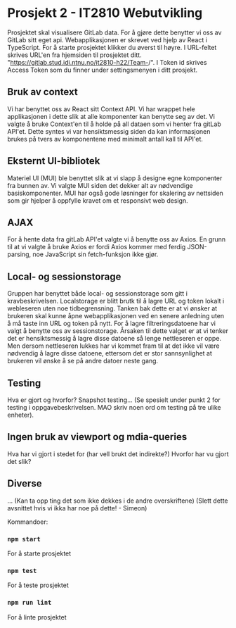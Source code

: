 # Prosjekt 2 - IT2810 Webutvikling
Prosjektet skal visualisere GitLab data. For å gjøre dette benytter vi oss av GitLab sitt eget api. Webapplikasjonen er skrevet ved hjelp av React i TypeScript. For å starte prosjektet klikker du øverst til høyre. I URL-feltet skrives URL'en fra hjemsiden til prosjektet ditt. "https://gitlab.stud.idi.ntnu.no/it2810-h22/Team-<ditt team nummer>/<ditt prosjekt navn>". I Token id skrives Access Token som du finner under settingsmenyen i ditt prosjekt.


## Bruk av context
Vi har benyttet oss av React sitt Context API. Vi har wrappet hele applikasjonen i dette slik at alle komponenter kan benytte seg av det. Vi valgte å bruke Context'en til å holde på all dataen som vi henter fra gitLab API'et. Dette syntes vi var hensiktsmessig siden da kan informasjonen brukes på tvers av komponentene med minimalt antall kall til API'et.

## Eksternt UI-bibliotek
Materiel UI (MUI) ble benyttet slik at vi slapp å designe egne komponenter fra bunnen av. Vi valgte MUI siden det dekker alt av nødvendige basiskomponenter. MUI har også gode løsninger for skalering av nettsiden som gir hjelper å oppfylle kravet om et responsivt web design.

## AJAX
For å hente data fra gitLab API'et valgte vi å benytte oss av Axios. En grunn til at vi valgte å bruke Axios er fordi Axios kommer med ferdig JSON-parsing, noe JavaScript sin fetch-funksjon ikke gjør.

## Local- og sessionstorage
Gruppen har benyttet både local- og sessionstorage som gitt i kravbeskrivelsen. Localstorage er blitt brutk til å lagre URL og token lokalt i webleseren uten noe tidbegrensning. Tanken bak dette er at vi ønsker at brukeren skal kunne åpne webapplikasjonen ved en senere anledning uten å må taste inn URL og token på nytt. For å lagre filtreringsdatoene har vi valgt å benytte oss av sessionstorage. Årsaken til dette valget er at vi tenker det er hensiktsmessig å lagre disse datoene så lenge nettleseren er oppe. Men dersom nettleseren lukkes har vi kommet fram til at det ikke vil være nødvendig å lagre disse datoene, ettersom det er stor sannsynlighet at brukeren vil ønske å se på andre datoer neste gang.

## Testing
Hva er gjort og hvorfor?
Snapshot testing...
(Se spesielt under punkt 2 for testing i oppgavebeskrivelsen. MAO skriv noen ord om testing på tre ulike enheter).


## Ingen bruk av viewport og mdia-queries
Hva har vi gjort i stedet for (har vell brukt det indirekte?)
Hvorfor har vu gjort det slik?

## Diverse
...
(Kan ta opp ting det som ikke dekkes i de andre overskriftene) (Slett dette avsnittet hvis vi ikka har noe på dette! - Simeon)

Kommandoer:
### `npm start`
For å starte prosjektet
### `npm test`
For å teste prosjektet
### `npm run lint`
For å linte prosjektet
